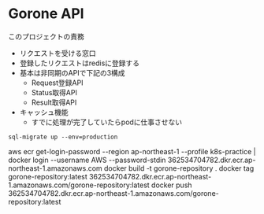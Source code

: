 # Gorone API

このプロジェクトの責務
* リクエストを受ける窓口
* 登録したリクエストはredisに登録する
* 基本は非同期のAPIで下記の3構成
  * Request登録API
  * Status取得API
  * Result取得API
* キャッシュ機能
  * すでに処理が完了していたらpodに仕事させない



```
sql-migrate up --env=production
```

aws ecr get-login-password --region ap-northeast-1 --profile k8s-practice | docker login --username AWS --password-stdin 362534704782.dkr.ecr.ap-northeast-1.amazonaws.com
docker build -t gorone-repository .
docker tag gorone-repository:latest 362534704782.dkr.ecr.ap-northeast-1.amazonaws.com/gorone-repository:latest
docker push 362534704782.dkr.ecr.ap-northeast-1.amazonaws.com/gorone-repository:latest